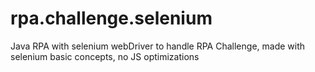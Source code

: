 # rpa.challenge.selenium
Java RPA with selenium webDriver to handle RPA Challenge, made with selenium basic concepts, no JS optimizations
